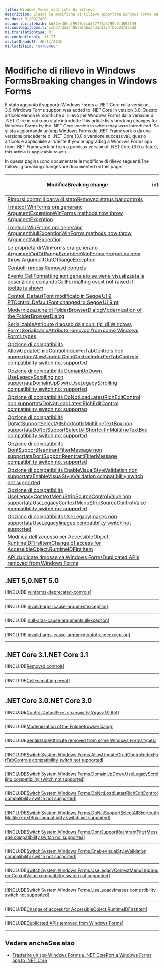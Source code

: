 ```yaml
---
title: Windows Forms modifiche di rilievo
description: Elenca le modifiche di rilievo apportate Windows Forms per .NET Core.
ms.date: 01/08/2020
ms.openlocfilehash: bd87e438ecf9930bfcd5377f9a3799d5f3693f49
ms.sourcegitcommit: 1cbd77da54405ea7dba343ac0334fb03237d25d2
ms.translationtype: MT
ms.contentlocale: it-IT
ms.lasthandoff: 06/11/2020
ms.locfileid: "84702468"
---
```

# <a name="breaking-changes-in-windows-forms"></a><span data-ttu-id="5a53e-103">Modifiche di rilievo in Windows Forms</span><span class="sxs-lookup"><span data-stu-id="5a53e-103">Breaking changes in Windows Forms</span></span>

<span data-ttu-id="5a53e-104">È stato aggiunto il supporto Windows Forms a .NET Core nella versione 3,0.</span><span class="sxs-lookup"><span data-stu-id="5a53e-104">Windows Forms support was added to .NET Core in version 3.0.</span></span> <span data-ttu-id="5a53e-105">Questo articolo elenca le modifiche di rilievo per Windows Forms dalla versione di .NET Core in cui sono state introdotte.</span><span class="sxs-lookup"><span data-stu-id="5a53e-105">This article lists breaking changes for Windows Forms by the .NET Core version in which they were introduced.</span></span> <span data-ttu-id="5a53e-106">Se si sta aggiornando un'app Windows Forms da .NET Framework o da una versione precedente di .NET Core (3,0 o versione successiva), questo articolo è applicabile all'utente.</span><span class="sxs-lookup"><span data-stu-id="5a53e-106">If you're upgrading a Windows Forms app from .NET Framework or from a previous version of .NET Core (3.0 or later), this article is applicable to you.</span></span>

<span data-ttu-id="5a53e-107">In questa pagina sono documentate le modifiche di rilievo seguenti:</span><span class="sxs-lookup"><span data-stu-id="5a53e-107">The following breaking changes are documented on this page:</span></span>

| <span data-ttu-id="5a53e-108">Modifica</span><span class="sxs-lookup"><span data-stu-id="5a53e-108">Breaking change</span></span> | <span data-ttu-id="5a53e-109">Versione introdotta</span><span class="sxs-lookup"><span data-stu-id="5a53e-109">Version introduced</span></span> |
| - | :-: |
| [<span data-ttu-id="5a53e-110">Rimossi controlli barra di stato</span><span class="sxs-lookup"><span data-stu-id="5a53e-110">Removed status bar controls</span></span>](#removed-status-bar-controls) | <span data-ttu-id="5a53e-111">5.0</span><span class="sxs-lookup"><span data-stu-id="5a53e-111">5.0</span></span> |
| [<span data-ttu-id="5a53e-112">I metodi WinForms ora generano ArgumentException</span><span class="sxs-lookup"><span data-stu-id="5a53e-112">WinForms methods now throw ArgumentException</span></span>](#winforms-methods-now-throw-argumentexception) | <span data-ttu-id="5a53e-113">5.0</span><span class="sxs-lookup"><span data-stu-id="5a53e-113">5.0</span></span> |
| [<span data-ttu-id="5a53e-114">I metodi WinForms ora generano ArgumentNullException</span><span class="sxs-lookup"><span data-stu-id="5a53e-114">WinForms methods now throw ArgumentNullException</span></span>](#winforms-methods-now-throw-argumentnullexception) | <span data-ttu-id="5a53e-115">5.0</span><span class="sxs-lookup"><span data-stu-id="5a53e-115">5.0</span></span> |
| [<span data-ttu-id="5a53e-116">Le proprietà di WinForms ora generano ArgumentOutOfRangeException</span><span class="sxs-lookup"><span data-stu-id="5a53e-116">WinForms properties now throw ArgumentOutOfRangeException</span></span>](#winforms-properties-now-throw-argumentoutofrangeexception) | <span data-ttu-id="5a53e-117">5.0</span><span class="sxs-lookup"><span data-stu-id="5a53e-117">5.0</span></span> |
| [<span data-ttu-id="5a53e-118">Controlli rimossi</span><span class="sxs-lookup"><span data-stu-id="5a53e-118">Removed controls</span></span>](#removed-controls) | <span data-ttu-id="5a53e-119">3.1</span><span class="sxs-lookup"><span data-stu-id="5a53e-119">3.1</span></span> |
| [<span data-ttu-id="5a53e-120">Evento CellFormatting non generato se viene visualizzata la descrizione comando</span><span class="sxs-lookup"><span data-stu-id="5a53e-120">CellFormatting event not raised if tooltip is shown</span></span>](#cellformatting-event-not-raised-if-tooltip-is-shown) | <span data-ttu-id="5a53e-121">3.1</span><span class="sxs-lookup"><span data-stu-id="5a53e-121">3.1</span></span> |
| [<span data-ttu-id="5a53e-122">Control. DefaultFont modificato in Segoe UI 9 PT</span><span class="sxs-lookup"><span data-stu-id="5a53e-122">Control.DefaultFont changed to Segoe UI 9 pt</span></span>](#default-control-font-changed-to-segoe-ui-9-pt) | <span data-ttu-id="5a53e-123">3.0</span><span class="sxs-lookup"><span data-stu-id="5a53e-123">3.0</span></span> |
| [<span data-ttu-id="5a53e-124">Modernizzazione di FolderBrowserDialog</span><span class="sxs-lookup"><span data-stu-id="5a53e-124">Modernization of the FolderBrowserDialog</span></span>](#modernization-of-the-folderbrowserdialog) | <span data-ttu-id="5a53e-125">3.0</span><span class="sxs-lookup"><span data-stu-id="5a53e-125">3.0</span></span> |
| [<span data-ttu-id="5a53e-126">SerializableAttribute rimosso da alcuni tipi di Windows Forms</span><span class="sxs-lookup"><span data-stu-id="5a53e-126">SerializableAttribute removed from some Windows Forms types</span></span>](#serializableattribute-removed-from-some-windows-forms-types) | <span data-ttu-id="5a53e-127">3.0</span><span class="sxs-lookup"><span data-stu-id="5a53e-127">3.0</span></span> |
| [<span data-ttu-id="5a53e-128">Opzione di compatibilità AllowUpdateChildControlIndexForTabControls non supportata</span><span class="sxs-lookup"><span data-stu-id="5a53e-128">AllowUpdateChildControlIndexForTabControls compatibility switch not supported</span></span>](#allowupdatechildcontrolindexfortabcontrols-compatibility-switch-not-supported) | <span data-ttu-id="5a53e-129">3.0</span><span class="sxs-lookup"><span data-stu-id="5a53e-129">3.0</span></span> |
| [<span data-ttu-id="5a53e-130">Opzione di compatibilità DomainUpDown. UseLegacyScrolling non supportata</span><span class="sxs-lookup"><span data-stu-id="5a53e-130">DomainUpDown.UseLegacyScrolling compatibility switch not supported</span></span>](#domainupdownuselegacyscrolling-compatibility-switch-not-supported) | <span data-ttu-id="5a53e-131">3.0</span><span class="sxs-lookup"><span data-stu-id="5a53e-131">3.0</span></span> |
| [<span data-ttu-id="5a53e-132">Opzione di compatibilità DoNotLoadLatestRichEditControl non supportata</span><span class="sxs-lookup"><span data-stu-id="5a53e-132">DoNotLoadLatestRichEditControl compatibility switch not supported</span></span>](#donotloadlatestricheditcontrol-compatibility-switch-not-supported) | <span data-ttu-id="5a53e-133">3.0</span><span class="sxs-lookup"><span data-stu-id="5a53e-133">3.0</span></span> |
| [<span data-ttu-id="5a53e-134">Opzione di compatibilità DoNotSupportSelectAllShortcutInMultilineTextBox non supportata</span><span class="sxs-lookup"><span data-stu-id="5a53e-134">DoNotSupportSelectAllShortcutInMultilineTextBox compatibility switch not supported</span></span>](#donotsupportselectallshortcutinmultilinetextbox-compatibility-switch-not-supported) | <span data-ttu-id="5a53e-135">3.0</span><span class="sxs-lookup"><span data-stu-id="5a53e-135">3.0</span></span> |
| [<span data-ttu-id="5a53e-136">Opzione di compatibilità DontSupportReentrantFilterMessage non supportata</span><span class="sxs-lookup"><span data-stu-id="5a53e-136">DontSupportReentrantFilterMessage compatibility switch not supported</span></span>](#dontsupportreentrantfiltermessage-compatibility-switch-not-supported) | <span data-ttu-id="5a53e-137">3.0</span><span class="sxs-lookup"><span data-stu-id="5a53e-137">3.0</span></span> |
| [<span data-ttu-id="5a53e-138">Opzione di compatibilità EnableVisualStyleValidation non supportata</span><span class="sxs-lookup"><span data-stu-id="5a53e-138">EnableVisualStyleValidation compatibility switch not supported</span></span>](#enablevisualstylevalidation-compatibility-switch-not-supported) | <span data-ttu-id="5a53e-139">3.0</span><span class="sxs-lookup"><span data-stu-id="5a53e-139">3.0</span></span> |
| [<span data-ttu-id="5a53e-140">Opzione di compatibilità UseLegacyContextMenuStripSourceControlValue non supportata</span><span class="sxs-lookup"><span data-stu-id="5a53e-140">UseLegacyContextMenuStripSourceControlValue compatibility switch not supported</span></span>](#uselegacycontextmenustripsourcecontrolvalue-compatibility-switch-not-supported) | <span data-ttu-id="5a53e-141">3.0</span><span class="sxs-lookup"><span data-stu-id="5a53e-141">3.0</span></span> |
| [<span data-ttu-id="5a53e-142">Opzione di compatibilità UseLegacyImages non supportata</span><span class="sxs-lookup"><span data-stu-id="5a53e-142">UseLegacyImages compatibility switch not supported</span></span>](#uselegacyimages-compatibility-switch-not-supported) | <span data-ttu-id="5a53e-143">3.0</span><span class="sxs-lookup"><span data-stu-id="5a53e-143">3.0</span></span> |
| [<span data-ttu-id="5a53e-144">Modifica dell'accesso per AccessibleObject. RuntimeIDFirstItem</span><span class="sxs-lookup"><span data-stu-id="5a53e-144">Change of access for AccessibleObject.RuntimeIDFirstItem</span></span>](#change-of-access-for-accessibleobjectruntimeidfirstitem) | <span data-ttu-id="5a53e-145">3.0</span><span class="sxs-lookup"><span data-stu-id="5a53e-145">3.0</span></span> |
| [<span data-ttu-id="5a53e-146">API duplicate rimosse da Windows Forms</span><span class="sxs-lookup"><span data-stu-id="5a53e-146">Duplicated APIs removed from Windows Forms</span></span>](#duplicated-apis-removed-from-windows-forms) | <span data-ttu-id="5a53e-147">3.0</span><span class="sxs-lookup"><span data-stu-id="5a53e-147">3.0</span></span> |

## <a name="net-50"></a><span data-ttu-id="5a53e-148">.NET 5,0</span><span class="sxs-lookup"><span data-stu-id="5a53e-148">.NET 5.0</span></span>

[!INCLUDE [winforms-deprecated-controls](../../../includes/core-changes/windowsforms/5.0/winforms-deprecated-controls.md)]

***

[!INCLUDE [invalid-args-cause-argumentexception](../../../includes/core-changes/windowsforms/5.0/invalid-args-cause-argumentexception.md)]

***

[!INCLUDE [null-args-cause-argumentnullexception](../../../includes/core-changes/windowsforms/5.0/null-args-cause-argumentnullexception.md)]

***

[!INCLUDE [invalid-args-cause-argumentoutofrangeexception](../../../includes/core-changes/windowsforms/5.0/invalid-args-cause-argumentoutofrangeexception.md)]

***

## <a name="net-core-31"></a><span data-ttu-id="5a53e-149">.NET Core 3.1</span><span class="sxs-lookup"><span data-stu-id="5a53e-149">.NET Core 3.1</span></span>

[!INCLUDE[Removed controls](~/includes/core-changes/windowsforms/3.1/remove-controls-3.1.md)]

***

[!INCLUDE[CellFormatting event](~/includes/core-changes/windowsforms/3.1/cellformatting-event-not-raised.md)]

***

## <a name="net-core-30"></a><span data-ttu-id="5a53e-150">.NET Core 3.0</span><span class="sxs-lookup"><span data-stu-id="5a53e-150">.NET Core 3.0</span></span>

[!INCLUDE[Control.DefaultFont changed to Segoe UI 9pt](~/includes/core-changes/windowsforms/3.0/control-defaultfont-changed.md)]

***

[!INCLUDE[Modernization of the FolderBrowserDialog](~/includes/core-changes/windowsforms/3.0/modernized-folderbrowserdialog.md)]

***

[!INCLUDE[SerializableAttribute removed from some Windows Forms types](~/includes/core-changes/windowsforms/3.0/remove-serializationattribute.md)]

***

[!INCLUDE[Switch.System.Windows.Forms.AllowUpdateChildControlIndexForTabControls compatibility switch not supported](~/includes/core-changes/windowsforms/3.0/deprecate-allowupdatechildcontrolindexfortabcontrols.md)]

***

[!INCLUDE[Switch.System.Windows.Forms.DomainUpDown.UseLegacyScrolling compatibility switch not supported](~/includes/core-changes/windowsforms/3.0/deprecate-uselegacyscrolling.md)]

***

[!INCLUDE[Switch.System.Windows.Forms.DoNotLoadLatestRichEditControl compatibility switch not supported](~/includes/core-changes/windowsforms/3.0/deprecate-donotloadlatestricheditcontrol.md)]

***

[!INCLUDE[Switch.System.Windows.Forms.DoNotSupportSelectAllShortcutInMultilineTextBox compatibility switch not supported](~/includes/core-changes/windowsforms/3.0/deprecate-donotsupportselectallshortcutinmultilinetextbox.md)]

***

[!INCLUDE[Switch.System.Windows.Forms.DontSupportReentrantFilterMessage compatibility switch not supported](~/includes/core-changes/windowsforms/3.0/deprecate-dontsupportreentrantfiltermessage.md)]

***

[!INCLUDE[Switch.System.Windows.Forms.EnableVisualStyleValidation compatibility switch not supported](~/includes/core-changes/windowsforms/3.0/deprecate-enablevisualstylevalidation.md)]

***

[!INCLUDE[Switch.System.Windows.Forms.UseLegacyContextMenuStripSourceControlValue compatibility switch not supported](~/includes/core-changes/windowsforms/3.0/deprecate-uselegacycontextmenustripsourcecontrolvalue.md)]

***

[!INCLUDE[Switch.System.Windows.Forms.UseLegacyImages compatibility switch not supported](~/includes/core-changes/windowsforms/3.0/deprecate-uselegacyimages.md)]

***

[!INCLUDE[Change of access for AccessibleObject.RuntimeIDFirstItem](~/includes/core-changes/windowsforms/3.0/changed-access-for-runtimeidfirstitem.md)]

***

[!INCLUDE[Duplicated APIs removed from Windows Forms](~/includes/core-changes/windowsforms/3.0/remove-duplicated-apis.md)]

***

## <a name="see-also"></a><span data-ttu-id="5a53e-151">Vedere anche</span><span class="sxs-lookup"><span data-stu-id="5a53e-151">See also</span></span>

- [<span data-ttu-id="5a53e-152">Trasferire un'app Windows Forms a .NET Core</span><span class="sxs-lookup"><span data-stu-id="5a53e-152">Port a Windows Forms app to .NET Core</span></span>](../porting/winforms.md)

